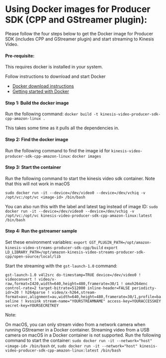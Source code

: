 # Using Docker images for Producer SDK (CPP and GStreamer plugin):

Please follow the four steps below to get the Docker image for Producer SDK (includes CPP and GStreamer plugin) and start streaming to Kinesis Video.

#### Pre-requisite:

This requires docker is installed in your system.

Follow instructions to download and start Docker

* [Docker download instructions](https://www.docker.com/community-edition#/download)
* [Getting started with Docker](https://docs.docker.com/get-started/)

#### Step 1: Build the docker image

Run the following command: 
`docker build -t kinesis-video-producer-sdk-cpp-amazon-linux .`

This takes some time as it pulls all the dependencies in.

#### Step 2: Find the docker image
Run the following command to find the image id for `kinesis-video-producer-sdk-cpp-amazon-linux`:
`docker images`


#### Step 3: Start the container
Run the following command to start the kinesis video sdk container. Note that this will not work in macOS

`sudo docker run -it --device=/dev/video0 --device=/dev/vchiq -v /opt/vc:/opt/vc <image-id> /bin/bash`

You can also run this with the label and latest tag instead of image ID:
`sudo docker run -it --device=/dev/video0 --device=/dev/vchiq -v /opt/vc:/opt/vc kinesis-video-producer-sdk-cpp-amazon-linux:latest /bin/bash`

#### Step 4: Run the gstreamer sample

Set these environment variables: 
`export GST_PLUGIN_PATH=/opt/amazon-kinesis-video-streams-producer-sdk-cpp/build`
`export LD_LIBRARY_PATH=/opt/amazon-kinesis-video-streams-producer-sdk-cpp/open-source/local/lib`

Start the streaming with the `gst-launch-1.0` command:

`gst-launch-1.0 v4l2src do-timestamp=TRUE device=/dev/video0 ! videoconvert ! video/x-raw,format=I420,width=640,height=480,framerate=30/1 ! omxh264enc control-rate=2 target-bitrate=512000 inline-header=FALSE periodicty-idr=20 ! h264parse ! video/x-h264,stream-format=avc,alignment=au,width=640,height=480,framerate=30/1,profile=baseline ! kvssink stream-name="YOURSTREAMNAME" access-key=YOURACCESSKEY secret-key=YOURSECRETKEY`


Note: 

On macOS, you can only stream video from a network camera when running GStreamer in a Docker container. Streaming video from a USB camera on macOS in a Docker container is not supported. Run the following 
command to start the container:
`sudo docker run -it --network="host" <image-id> /bin/bash` 
	or,
`sudo docker run -it --network="host" kinesis-video-producer-sdk-cpp-amazon-linux:latest /bin/bash`

